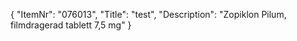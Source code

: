 {
  "ItemNr": "076013",
  "Title": "test",
  "Description": "Zopiklon Pilum, filmdragerad tablett 7,5 mg"
}
